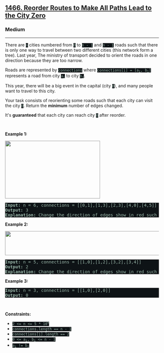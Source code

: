 <h2><a href="https://leetcode.com/problems/reorder-routes-to-make-all-paths-lead-to-the-city-zero/">1466. Reorder Routes to Make All Paths Lead to the City Zero</a></h2><h3>Medium</h3><hr><div><p>There are <code style="background-color: rgb(14, 19, 22) !important; color: rgb(157, 185, 172) !important;">n</code> cities numbered from <code style="background-color: rgb(14, 19, 22) !important; color: rgb(157, 185, 172) !important;">0</code> to <code style="background-color: rgb(14, 19, 22) !important; color: rgb(157, 185, 172) !important;">n - 1</code> and <code style="background-color: rgb(14, 19, 22) !important; color: rgb(157, 185, 172) !important;">n - 1</code> roads such that there is only one way to travel between two different cities (this network form a tree). Last year, The ministry of transport decided to orient the roads in one direction because they are too narrow.</p>

<p>Roads are represented by <code style="background-color: rgb(14, 19, 22) !important; color: rgb(157, 185, 172) !important;">connections</code> where <code style="background-color: rgb(14, 19, 22) !important; color: rgb(157, 185, 172) !important;">connections[i] = [a<sub>i</sub>, b<sub>i</sub>]</code> represents a road from city <code style="background-color: rgb(14, 19, 22) !important; color: rgb(157, 185, 172) !important;">a<sub>i</sub></code> to city <code style="background-color: rgb(14, 19, 22) !important; color: rgb(157, 185, 172) !important;">b<sub>i</sub></code>.</p>

<p>This year, there will be a big event in the capital (city <code style="background-color: rgb(14, 19, 22) !important; color: rgb(157, 185, 172) !important;">0</code>), and many people want to travel to this city.</p>

<p>Your task consists of reorienting some roads such that each city can visit the city <code style="background-color: rgb(14, 19, 22) !important; color: rgb(157, 185, 172) !important;">0</code>. Return the <strong>minimum</strong> number of edges changed.</p>

<p>It's <strong>guaranteed</strong> that each city can reach city <code style="background-color: rgb(14, 19, 22) !important; color: rgb(157, 185, 172) !important;">0</code> after reorder.</p>

<p>&nbsp;</p>
<p><strong>Example 1:</strong></p>
<img alt="" src="https://assets.leetcode.com/uploads/2020/05/13/sample_1_1819.png" style="width: 311px; height: 189px; filter: brightness(0.75);">
<pre style="background-color: rgb(14, 19, 22) !important; color: rgb(156, 186, 172) !important;"><strong>Input:</strong> n = 6, connections = [[0,1],[1,3],[2,3],[4,0],[4,5]]
<strong>Output:</strong> 3
<strong>Explanation: </strong>Change the direction of edges show in red such that each node can reach the node 0 (capital).
</pre>

<p><strong>Example 2:</strong></p>
<img alt="" src="https://assets.leetcode.com/uploads/2020/05/13/sample_2_1819.png" style="width: 509px; height: 79px; filter: brightness(0.75);">
<pre style="background-color: rgb(14, 19, 22) !important; color: rgb(156, 186, 172) !important;"><strong>Input:</strong> n = 5, connections = [[1,0],[1,2],[3,2],[3,4]]
<strong>Output:</strong> 2
<strong>Explanation: </strong>Change the direction of edges show in red such that each node can reach the node 0 (capital).
</pre>

<p><strong>Example 3:</strong></p>

<pre style="background-color: rgb(14, 19, 22) !important; color: rgb(156, 186, 172) !important;"><strong>Input:</strong> n = 3, connections = [[1,0],[2,0]]
<strong>Output:</strong> 0
</pre>

<p>&nbsp;</p>
<p><strong>Constraints:</strong></p>

<ul>
	<li><code style="background-color: rgb(14, 19, 22) !important; color: rgb(157, 185, 172) !important;">2 &lt;= n &lt;= 5 * 10<sup>4</sup></code></li>
	<li><code style="background-color: rgb(14, 19, 22) !important; color: rgb(157, 185, 172) !important;">connections.length == n - 1</code></li>
	<li><code style="background-color: rgb(14, 19, 22) !important; color: rgb(157, 185, 172) !important;">connections[i].length == 2</code></li>
	<li><code style="background-color: rgb(14, 19, 22) !important; color: rgb(157, 185, 172) !important;">0 &lt;= a<sub>i</sub>, b<sub>i</sub> &lt;= n - 1</code></li>
	<li><code style="background-color: rgb(14, 19, 22) !important; color: rgb(157, 185, 172) !important;">a<sub>i</sub> != b<sub>i</sub></code></li>
</ul>
</div>
